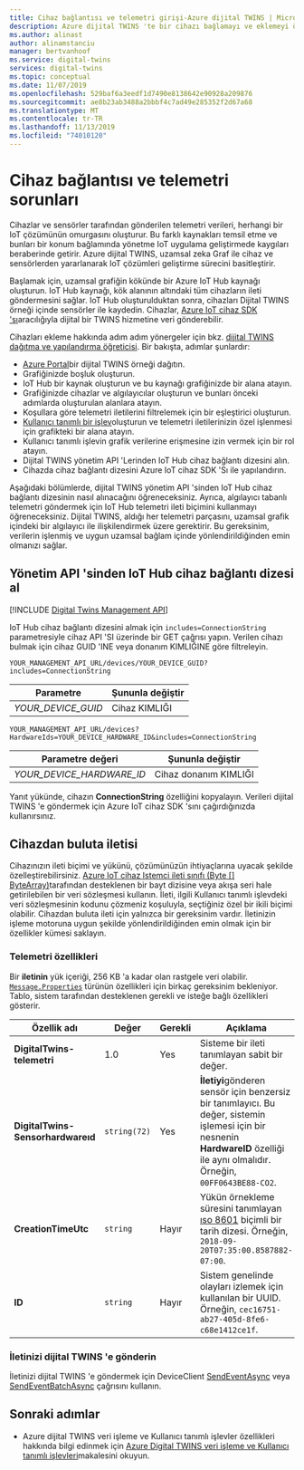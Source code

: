 ```yaml
---
title: Cihaz bağlantısı ve telemetri girişi-Azure dijital TWINS | Microsoft Docs
description: Azure dijital TWINS 'te bir cihazı bağlamayı ve eklemeyi öğrenin.
ms.author: alinast
author: alinamstanciu
manager: bertvanhoof
ms.service: digital-twins
services: digital-twins
ms.topic: conceptual
ms.date: 11/07/2019
ms.openlocfilehash: 529baf6a3eedf1d7490e8138642e90928a209876
ms.sourcegitcommit: ae8b23ab3488a2bbbf4c7ad49e285352f2d67a68
ms.translationtype: MT
ms.contentlocale: tr-TR
ms.lasthandoff: 11/13/2019
ms.locfileid: "74010120"
---
```

# <a name="device-connectivity-and-telemetry-ingress"></a>Cihaz bağlantısı ve telemetri sorunları

Cihazlar ve sensörler tarafından gönderilen telemetri verileri, herhangi bir IoT çözümünün omurgasını oluşturur. Bu farklı kaynakları temsil etme ve bunları bir konum bağlamında yönetme IoT uygulama geliştirmede kaygıları beraberinde getirir. Azure dijital TWINS, uzamsal zeka Graf ile cihaz ve sensörlerden yararlanarak IoT çözümleri geliştirme sürecini basitleştirir.

Başlamak için, uzamsal grafiğin kökünde bir Azure IoT Hub kaynağı oluşturun. IoT Hub kaynağı, kök alanının altındaki tüm cihazların ileti göndermesini sağlar. IoT Hub oluşturulduktan sonra, cihazları Dijital TWINS örneği içinde sensörler ile kaydedin. Cihazlar, [Azure IoT cihaz SDK 'sı](https://docs.microsoft.com/azure/iot-hub/iot-hub-devguide-sdks)aracılığıyla dijital bir TWINS hizmetine veri gönderebilir.

Cihazları ekleme hakkında adım adım yönergeler için bkz. [dijital TWINS dağıtma ve yapılandırma öğreticisi](tutorial-facilities-setup.md). Bir bakışta, adımlar şunlardır:

- [Azure Portal](https://portal.azure.com)bir dijital TWINS örneği dağıtın.
- Grafiğinizde boşluk oluşturun.
- IoT Hub bir kaynak oluşturun ve bu kaynağı grafiğinizde bir alana atayın.
- Grafiğinizde cihazlar ve algılayıcılar oluşturun ve bunları önceki adımlarda oluşturulan alanlara atayın.
- Koşullara göre telemetri iletilerini filtrelemek için bir eşleştirici oluşturun.
- [Kullanıcı tanımlı bir işlev](concepts-user-defined-functions.md)oluşturun ve telemetri iletilerinizin özel işlenmesi için grafikteki bir alana atayın.
- Kullanıcı tanımlı işlevin grafik verilerine erişmesine izin vermek için bir rol atayın.
- Dijital TWINS yönetim API 'Lerinden IoT Hub cihaz bağlantı dizesini alın.
- Cihazda cihaz bağlantı dizesini Azure IoT cihaz SDK 'Sı ile yapılandırın.

Aşağıdaki bölümlerde, dijital TWINS yönetim API 'sinden IoT Hub cihaz bağlantı dizesinin nasıl alınacağını öğreneceksiniz. Ayrıca, algılayıcı tabanlı telemetri göndermek için IoT Hub telemetri ileti biçimini kullanmayı öğreneceksiniz. Dijital TWINS, aldığı her telemetri parçasını, uzamsal grafik içindeki bir algılayıcı ile ilişkilendirmek üzere gerektirir. Bu gereksinim, verilerin işlenmiş ve uygun uzamsal bağlam içinde yönlendirildiğinden emin olmanızı sağlar.

## <a name="get-the-iot-hub-device-connection-string-from-the-management-api"></a>Yönetim API 'sinden IoT Hub cihaz bağlantı dizesi al

[!INCLUDE [Digital Twins Management API](../../includes/digital-twins-management-api.md)]

IoT Hub cihaz bağlantı dizesini almak için `includes=ConnectionString` parametresiyle cihaz API 'SI üzerinde bir GET çağrısı yapın. Verilen cihazı bulmak için cihaz GUID 'INE veya donanım KIMLIĞINE göre filtreleyin.

```plaintext
YOUR_MANAGEMENT_API_URL/devices/YOUR_DEVICE_GUID?includes=ConnectionString
```

| Parametre | Şununla değiştir |
| --- | --- |
| *YOUR_DEVICE_GUID* | Cihaz KIMLIĞI |

```plaintext
YOUR_MANAGEMENT_API_URL/devices?HardwareIds=YOUR_DEVICE_HARDWARE_ID&includes=ConnectionString
```

| Parametre değeri | Şununla değiştir |
| --- | --- |
| *YOUR_DEVICE_HARDWARE_ID* | Cihaz donanım KIMLIĞI |

Yanıt yükünde, cihazın **ConnectionString** özelliğini kopyalayın. Verileri dijital TWINS 'e göndermek için Azure IoT cihaz SDK 'sını çağırdığınızda kullanırsınız.

## <a name="device-to-cloud-message"></a>Cihazdan buluta iletisi

Cihazınızın ileti biçimi ve yükünü, çözümünüzün ihtiyaçlarına uyacak şekilde özelleştirebilirsiniz. [Azure IoT cihaz Istemci ileti sınıfı (Byte [] ByteArray)](https://docs.microsoft.com/dotnet/api/microsoft.azure.devices.client.message.-ctor?view=azure-dotnet#Microsoft_Azure_Devices_Client_Message__ctor_System_Byte___)tarafından desteklenen bir bayt dizisine veya akışa seri hale getirilebilen bir veri sözleşmesi kullanın. İleti, ilgili Kullanıcı tanımlı işlevdeki veri sözleşmesinin kodunu çözmeniz koşuluyla, seçtiğiniz özel bir ikili biçimi olabilir. Cihazdan buluta ileti için yalnızca bir gereksinim vardır. İletinizin işleme motoruna uygun şekilde yönlendirildiğinden emin olmak için bir özellikler kümesi saklayın.

### <a name="telemetry-properties"></a>Telemetri özellikleri

 Bir **iletinin** yük içeriği, 256 KB 'a kadar olan rastgele veri olabilir. [`Message.Properties`](https://docs.microsoft.com/dotnet/api/microsoft.azure.devices.client.message.properties?view=azure-dotnet) türünün özellikleri için birkaç gereksinim bekleniyor. Tablo, sistem tarafından desteklenen gerekli ve isteğe bağlı özellikleri gösterir.

| Özellik adı | Değer | Gerekli | Açıklama |
|---|---|---|---|
| **DigitalTwins-telemetri** | 1.0 | Yes | Sisteme bir ileti tanımlayan sabit bir değer. |
| **DigitalTwins-Sensorhardwareıd** | `string(72)` | Yes | **İletiyi**gönderen sensör için benzersiz bir tanımlayıcı. Bu değer, sistemin işlemesi için bir nesnenin **HardwareID** özelliği ile aynı olmalıdır. Örneğin, `00FF0643BE88-CO2`. |
| **CreationTimeUtc** | `string` | Hayır | Yükün örnekleme süresini tanımlayan [ıso 8601](https://en.wikipedia.org/wiki/ISO_8601) biçimli bir tarih dizesi. Örneğin, `2018-09-20T07:35:00.8587882-07:00`. |
| **ID** | `string` | Hayır | Sistem genelinde olayları izlemek için kullanılan bir UUID. Örneğin, `cec16751-ab27-405d-8fe6-c68e1412ce1f`.

### <a name="send-your-message-to-digital-twins"></a>İletinizi dijital TWINS 'e gönderin

İletinizi dijital TWINS 'e göndermek için DeviceClient [SendEventAsync](https://docs.microsoft.com/dotnet/api/microsoft.azure.devices.client.deviceclient.sendeventasync?view=azure-dotnet) veya [SendEventBatchAsync](https://docs.microsoft.com/dotnet/api/microsoft.azure.devices.client.deviceclient.sendeventbatchasync?view=azure-dotnet) çağrısını kullanın.

## <a name="next-steps"></a>Sonraki adımlar

- Azure dijital TWINS veri işleme ve Kullanıcı tanımlı işlevler özellikleri hakkında bilgi edinmek için [Azure Digital TWINS veri işleme ve Kullanıcı tanımlı işlevleri](concepts-user-defined-functions.md)makalesini okuyun.
